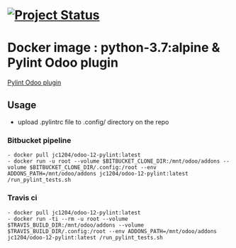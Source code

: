 
[![Project Status](http://opensource.box.com/badges/active.svg)](http://opensource.box.com/badges)
=======

Docker image : python-3.7:alpine & Pylint Odoo plugin
==================================


<a href="https://github.com/OCA/pylint-odoo.git" target="_blank">Pylint Odoo plugin
</a>

## Usage

- upload .pylintrc file to .config/ directory on the repo

### Bitbucket pipeline

```shell
- docker pull jc1204/odoo-12-pylint:latest
- docker run -u root --volume $BITBUCKET_CLONE_DIR:/mnt/odoo/addons --volume $BITBUCKET_CLONE_DIR/.config:/root --env ADDONS_PATH=/mnt/odoo/addons jc1204/odoo-12-pylint:latest /run_pylint_tests.sh
```

### Travis ci
```shell
- docker pull jc1204/odoo-12-pylint:latest
- docker run -ti --rm -u root --volume $TRAVIS_BUILD_DIR:/mnt/odoo/addons --volume $TRAVIS_BUILD_DIR/.config:/root --env ADDONS_PATH=/mnt/odoo/addons jc1204/odoo-12-pylint:latest /run_pylint_tests.sh
```

